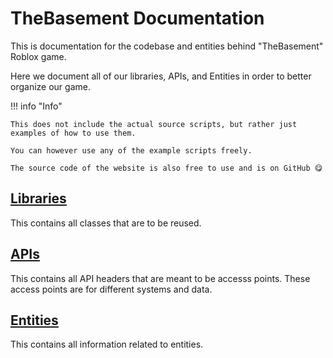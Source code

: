 # TheBasement Documentation

This is documentation for the codebase and entities behind "TheBasement" Roblox game.

Here we document all of our libraries, APIs, and Entities in order to better organize our game.

!!! info "Info"

    This does not include the actual source scripts, but rather just examples of how to use them.

    You can however use any of the example scripts freely.

    The source code of the website is also free to use and is on GitHub 😋

## [Libraries](/TheBasement/libraries/)

This contains all classes that are to be reused.

## [APIs](/TheBasement/apis/)

This contains all API headers that are meant to be accesss points.
These access points are for different systems and data.

## [Entities](/TheBasement/entities/)

This contains all information related to entities.
